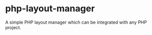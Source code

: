 php-layout-manager
==================

A simple PHP layout manager which can be integrated with any PHP project.
